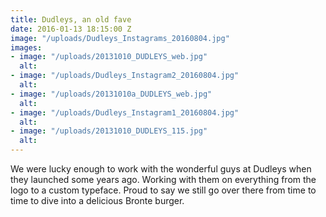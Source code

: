 ```yaml
---
title: Dudleys, an old fave
date: 2016-01-13 18:15:00 Z
image: "/uploads/Dudleys_Instagrams_20160804.jpg"
images:
- image: "/uploads/20131010_DUDLEYS_web.jpg"
  alt: 
- image: "/uploads/Dudleys_Instagram2_20160804.jpg"
  alt: 
- image: "/uploads/20131010a_DUDLEYS_web.jpg"
  alt: 
- image: "/uploads/Dudleys_Instagram1_20160804.jpg"
  alt: 
- image: "/uploads/20131010_DUDLEYS_115.jpg"
  alt: 
---
```


We were lucky enough to work with the wonderful guys at Dudleys when they launched some years ago. Working with them on everything from the logo to a custom typeface. Proud to say we still go over there from time to time to dive into a delicious Bronte burger.
